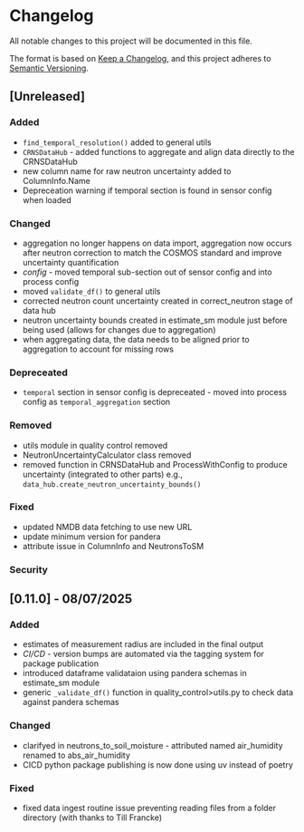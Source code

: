 # Changelog

All notable changes to this project will be documented in this file.

The format is based on [Keep a Changelog](https://keepachangelog.com/en/1.1.0/),
and this project adheres to [Semantic Versioning](https://semver.org/spec/v2.0.0.html).

## [Unreleased]

### Added

- `find_temporal_resolution()` added to general utils
- `CRNSDataHub` - added functions to aggregate and align data directly to the CRNSDataHub
- new column name for raw neutron uncertainty added to ColumnInfo.Name
- Depreceation warning if temporal section is found in sensor config when loaded

### Changed

- aggregation no longer happens on data import, aggregation now occurs after neutron correction to match the COSMOS standard and improve uncertainty quantification
- *config* - moved temporal sub-section out of sensor config and into process config
- moved `validate_df()` to general utils
- corrected neutron count uncertainty created in correct_neutron stage of data hub
- neutron uncertainty bounds created in estimate_sm module just before being used (allows for changes due to aggregation)
- when aggregating data, the data needs to be aligned prior to aggregation to account for missing rows

### Depreceated

- `temporal` section in sensor config is depreceated - moved into process config as `temporal_aggregation` section

### Removed

- utils module in quality control removed
- NeutronUncertaintyCalculator class removed
- removed function in CRNSDataHub and ProcessWithConfig to produce uncertainty (integrated to other parts) e.g., `data_hub.create_neutron_uncertainty_bounds()` 

### Fixed

- updated NMDB data fetching to use new URL
- update minimum version for pandera
- attribute issue in ColumnInfo and NeutronsToSM

### Security


## [0.11.0] - 08/07/2025

### Added

- estimates of measurement radius are included in the final output
- *CI/CD* - version bumps are automated via the tagging system for package publication
- introduced dataframe validataion using pandera schemas in estimate_sm module
- generic `_validate_df()` function in quality_control>utils.py to check data against pandera schemas

### Changed

- clarifyed in neutrons_to_soil_moisture - attributed named air_humidity renamed to abs_air_humidity
- CICD python package publishing is now done using uv instead of poetry


### Fixed

- fixed data ingest routine issue preventing reading files from a folder directory (with thanks to Till Francke)

